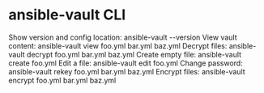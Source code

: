 # ansible-vault CLI

Show version and config location: ansible-vault --version
View vault content: ansible-vault view foo.yml bar.yml baz.yml
Decrypt files: ansible-vault decrypt foo.yml bar.yml baz.yml
Create empty file: ansible-vault create foo.yml
Edit a file: ansible-vault edit foo.yml
Change password: ansible-vault rekey foo.yml bar.yml baz.yml
Encrypt files: ansible-vault encrypt foo.yml bar.yml baz.yml
